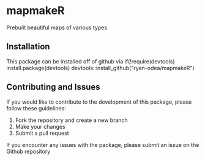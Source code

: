 # mapmakeR
Prebuilt beautiful maps of various types

## Installation
This package can be installed off of github via
  if(!require(devtools) install.package(devtools)
  devtools::install_github("ryan-odea/mapmakeR")

## Contributing and Issues
If you would like to contribute to the development of this package, please follow these guidelines:
1. Fork the repository and create a new branch
2. Make your changes
3. Submit a pull request

If you encounter any issues with the package, please submit an issue on the Github repository
